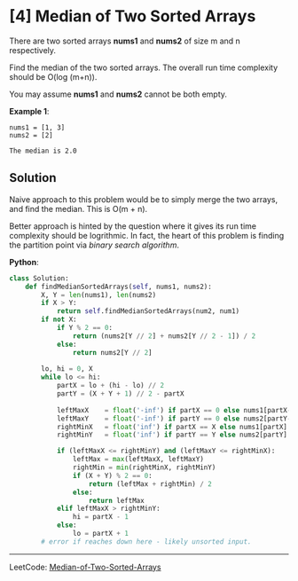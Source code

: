 [4] Median of Two Sorted Arrays 
===============================

There are two sorted arrays **nums1** and **nums2** of size m and
n respectively.

Find the median of the two sorted arrays. The overall run time complexity
should be O(log (m+n)).

You may assume **nums1** and **nums2** cannot be both empty.


**Example 1**:

```
nums1 = [1, 3]
nums2 = [2]

The median is 2.0
```

Solution
--------

Naive approach to this problem would be to simply merge the two arrays, and
find the median. This is O(m + n).

Better approach is hinted by the question where it gives its run time
complexity should be logrithmic. In fact, the heart of this problem is finding
the partition point via _binary search algorithm_.

**Python**:

```python
class Solution:
    def findMedianSortedArrays(self, nums1, nums2):
        X, Y = len(nums1), len(nums2)
        if X > Y:
            return self.findMedianSortedArrays(num2, num1)
        if not X:
            if Y % 2 == 0:
                return (nums2[Y // 2] + nums2[Y // 2 - 1]) / 2
            else:
                return nums2[Y // 2]
        
        lo, hi = 0, X
        while lo <= hi:
            partX = lo + (hi - lo) // 2
            partY = (X + Y + 1) // 2 - partX
            
            leftMaxX    = float('-inf') if partX == 0 else nums1[partX-1]
            leftMaxY    = float('-inf') if partY == 0 else nums2[partY-1]
            rightMinX   = float('inf') if partX == X else nums1[partX]
            rightMinY   = float('inf') if partY == Y else nums2[partY]

            if (leftMaxX <= rightMinY) and (leftMaxY <= rightMinX):
                leftMax = max(leftMaxX, leftMaxY)
                rightMin = min(rightMinX, rightMinY)
                if (X + Y) % 2 == 0:
                    return (leftMax + rightMin) / 2
                else:
                    return leftMax
            elif leftMaxX > rightMinY:
                hi = partX - 1
            else:
                lo = partX + 1
        # error if reaches down here - likely unsorted input.


```

---

LeetCode:
[Median-of-Two-Sorted-Arrays](https://leetcode.com/problems/median-of-two-sorted-arrays/)
